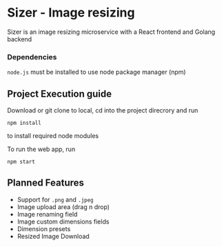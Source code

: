# Sizer - Image resizing 

Sizer is an image resizing microservice with a React frontend and Golang backend

### Dependencies
`node.js` must be installed to use node package manager (npm)

## Project Execution guide
Download or git clone to local, cd into the project direcrory and run
```
npm install
```
to install required node modules

To run the web app, run
```
npm start
```

## Planned Features
- Support for `.png` and `.jpeg`
- Image upload area (drag n drop)
- Image renaming field
- Image custom dimensions fields
- Dimension presets
- Resized Image Download